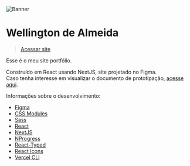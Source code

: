 ![Banner]()

# Wellington de Almeida

> [Acessar site](http://www.wellingtondas.com)

Esse é o meu site portfólio.

Construído em React usando NextJS, site projetado no Figma.
<br>
Caso tenha interesse em visualizar o documento de prototipação, [acesse aqui](http://www.figma.com).

Informações sobre o desenvolvimento:

- [Figma](https://www.figma.com/file/NuUKzyshfNmWsyzyKOXj9y/Untitled?node-id=0%3A1)
- [CSS Modules](https://github.com/css-modules/css-modules)
- [Sass](https://sass-lang.com/)
- [React](https://pt-br.reactjs.org/)
- [NextJS](https://nextjs.org/)
- [NProgress](https://yarnpkg.com/package/nprogress)
- [React-Typed](https://yarnpkg.com/package/react-typed)
- [React Icons](https://react-icons.github.io/react-icons/)
- [Vercel CLI](https://vercel.com/)
